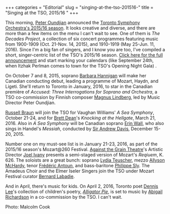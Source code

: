 +++
categories = "Editorial"
slug = "singing-at-the-tso-201516-"
title = "Singing at the TSO, 2015/16 "
+++

<p>This morning, <a href="http://www.tso.ca/en-ca/About-the-TSO/peter-oundjian.aspx" target="_blank">Peter Oundjian</a> announced the <a href="http://www.tso.ca/en-ca/Media-Room/Media-Releases.aspx?entryID=42430" target="_blank">Toronto Symphony Orchestra's 2015/16 season</a>. It looks creative and diverse, and there are more than a few items on the menu I can't wait to see. One of them is&nbsp;<em>The Decades Project</em>, a collection of six concert programmes featuring music from 1900-1909 (Oct. 21-Nov. 14, 2015), and 1910-1919 (May 25-Jun. 11, 2016). Since I'm a big fan of singers, and I know you are too, I've compiled a short, singer-centric list of the TSO's 2015/16 season. <a href="http://www.tso.ca/en-ca/Media-Room/Media-Releases.aspx?entryID=42430" target="_blank">Click here for the full announcement</a> and start marking your calendars (like September 24th, when Itzhak Perlman comes to town for the TSO's Opening Night Gala) .</p><p>On October 7 and 8, 2015, soprano <a href="http://www.barbarahannigan.com/" target="_blank">Barbara Hannigan</a> will make her Canadian conducting debut, leading a programme of Mozart, Haydn, and Ligeti. She'll return to Toronto&nbsp;in January, 2016, to star in the Canadian première of&nbsp;<em>Accused: Three Interrogations for Soprano and Orchestra</em>, a TSO co-commission by Finnish composer <a href="http://www.theguardian.com/music/musicblog/2013/apr/16/contemporary-music-guide-magnus-lindberg" target="_blank">Magnus Lindberg</a>, led by Music Director&nbsp;Peter Oundjian.</p><p><a href="http://www.russellbraun.com/" target="_blank">Russell Braun</a> will join the TSO for Vaughan Williams'&nbsp;<em>A Sea Symphony</em>, October 21-24, and for <a href="https://boosey.com/pages/cr/composer/composer_main.asp?composerid=2959&amp;ttype=BIOGRAPHY&amp;ttitle=Biography" target="_blank">Brett Dean</a>'s <em>Knocking at the Hellgate</em>, March 21, 2016. Also in <i>A Sea Symphony&nbsp;</i>will be Canadian soprano <a href="http://www.erinwall.com/" target="_blank">Erin Wall</a>, who also sings in Handel's&nbsp;<em>Messiah</em>, conducted by <a href="http://sirandrewdavis.com/biography/" target="_blank">Sir Andrew Davis</a>, December 15-20, 2015.</p><p>Number one on my must-see list is in January 21-23, 2016, as part of the 2015/16 season's Mozart@260 Festival. <a href="http://againstthegraintheatre.com/" target="_blank">Against the Grain Theatre</a>'s Artistic Director <a href="http://www.joelivany.com/index/welcome.html" target="_blank">Joel Ivany</a> presents a semi-staged version of Mozart's&nbsp;<em>Reqiuem</em>, K. 626. The soloists are a great bunch: soprano <a href="http://www.askonasholt.co.uk/artists/singers/soprano/lydia-teuscher" target="_blank">Lydia Teuscher</a>, mezzo <a href="http://www.allysonmchardy.com/" target="_blank">Allyson McHardy</a>, tenor <a href="http://www.fr-lebureau.com/fiche_artiste.php?id=26" target="_blank">Frédéric Antoun</a>, and bass-baritone <a href="http://philippesly.com/" target="_blank">Philippe Sly</a>. The Amadeus Choir and the Elmer Iseler Singers join the TSO under Mozart Festival curator <a href="http://www.askonasholt.co.uk/artists/conductors/bernard-labadie" target="_blank">Bernard Labadie</a>.</p><p>And in April, there's music for kids. On April 2, 2016, Toronto poet <a href="http://dennislee.ca/" target="_blank">Dennis Lee</a>'s collection of children's poetry, <a href="http://www.amazon.ca/Alligator-Pie-Classic-Edition-Dennis/dp/1443411515" target="_blank"><em>Alligator Pie</em></a>, is set to music by <a href="http://abigailrichardson.com/" target="_blank">Abigail Richardson</a> in a co-commission by the TSO. I can't wait.
</p><div class="intro">Photo: Malcolm Cook</div><p></p>
